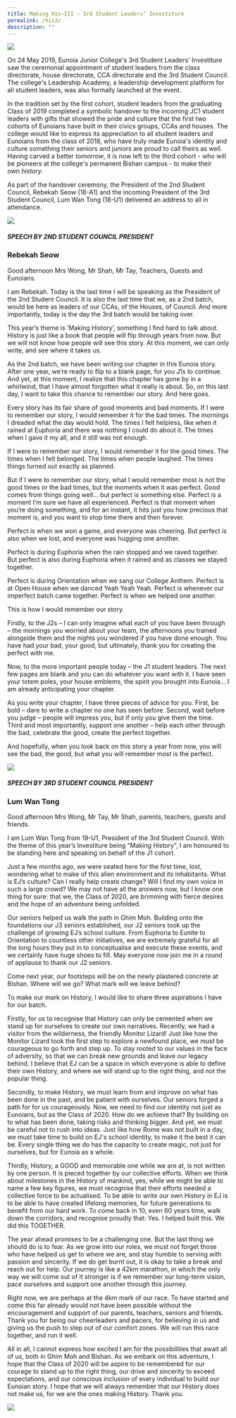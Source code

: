 ```yaml
---
title: Making His–III – 3rd Student Leaders’ Investiture
permalink: /his3/
description: ""
---
```

![](/images/His3_Banner.jpg)

On 24 May 2019, Eunoia Junior College's 3rd Student Leaders' Investiture saw the ceremonial appointment of student leaders from the class directorate, house directorate, CCA directorate and the 3rd Student Council. The college's Leadership Academy, a leadership development platform for all student leaders, was also formally launched at the event.

In the tradition set by the first cohort, student leaders from the graduating Class of 2019 completed a symbolic handover to the incoming JC1 student leaders with gifts that showed the pride and culture that the first two cohorts of Eunoians have built in their civics groups, CCAs and houses. The college would like to express its appreciation to all student leaders and Eunoians from the class of 2018, who have truly made Eunoia's identity and culture something their seniors and juniors are proud to call theirs as well. Having carved a better _tomorrow_, it is now left to the third cohort - who will be pioneers at the college's permanent Bishan campus - to make their own _history_.

As part of the handover ceremony, the President of the 2nd Student Council, Rebekah Seow (18-A1) and the incoming President of the 3rd Student Council, Lum Wan Tong (18-U1) delivered an address to all in attendance.

![](/images/His3_Rebekah.jpg)

##### SPEECH BY 2ND STUDENT COUNCIL PRESIDENT

### Rebekah Seow

Good afternoon Mrs Wong, Mr Shah, Mr Tay, Teachers, Guests and Eunoians.

I am Rebekah. Today is the last time I will be speaking as the President of the 2nd Student Council. It is also the last time that we, as a 2nd batch, would be here as leaders of our CCAs, of the Houses, of Council. And more importantly, today is the day the 3rd batch would be taking over.

This year’s theme is ‘Making History’, something I find hard to talk about. History is just like a book that people will flip through years from now. But we will not know how people will see this story. At this moment, we can only write, and see where it takes us.

As the 2nd batch, we have been writing our chapter in this Eunoia story. After one year, we’re ready to flip to a blank page, for you J1s to continue. And yet, at this moment, I realize that this chapter has gone by in a whirlwind, that I have almost forgotten what it really is about. So, on this last day, I want to take this chance to remember our story. And here goes.

Every story has its fair share of good moments and bad moments. If I were to remember our story, I would remember it for the bad times. The mornings I dreaded what the day would hold. The times I felt helpless, like when it rained at Euphoria and there was nothing I could do about it. The times when I gave it my all, and it still was not enough.

If I were to remember our story, I would remember it for the good times. The times when I felt belonged. The times when people laughed. The times things turned out exactly as planned.

But if I were to remember our story, what I would remember most is not the good times or the bad times, but the moments when it was perfect. Good comes from things going well… but perfect is something else. Perfect is a moment I’m sure we have all experienced. Perfect is that moment when you’re doing something, and for an instant, it hits just you how precious that moment is, and you want to stop time there and then forever.

Perfect is when we won a game, and everyone was cheering. But perfect is also when we lost, and everyone was hugging one another.

Perfect is during Euphoria when the rain stopped and we raved together. But perfect is also during Euphoria when it rained and as classes we stayed together.

Perfect is during Orientation when we sang our College Anthem. Perfect is at Open House when we danced Yeah Yeah Yeah. Perfect is whenever our imperfect batch came together. Perfect is when we helped one another.

This is how I would remember our story.

Firstly, to the J2s – I can only imagine what each of you have been through – the mornings you worried about your team, the afternoons you trained alongside them and the nights you wondered if you have done enough. You have had your bad, your good, but ultimately, thank you for creating the perfect with me.

Now, to the more important people today – the J1 student leaders. The next few pages are blank and you can do whatever you want with it. I have seen your totem poles, your house emblems, the spirit you brought into Eunoia… I am already anticipating your chapter.

As you write your chapter, I have three pieces of advice for you. First, be bold – dare to write a chapter no one has seen before. Second, wait before you judge – people will impress you, but if only you give them the time. Third and most importantly, support one another – help each other through the bad, celebrate the good, create the perfect together.

And hopefully, when you look back on this story a year from now, you will see the bad, the good, but what you will remember most is the perfect.

![](/images/His3_WanTong.jpg)

##### SPEECH BY 3RD STUDENT COUNCIL PRESIDENT

### Lum Wan Tong

Good afternoon Mrs Wong, Mr Tay, Mr Shah, parents, teachers, guests and friends.

I am Lum Wan Tong from 19-U1, President of the 3rd Student Council. With the theme of this year’s Investiture being “Making History”, I am honoured to be standing here and speaking on behalf of the J1 cohort.

Just a few months ago, we were seated here for the first time, lost, wondering what to make of this alien environment and its inhabitants. What is EJ’s culture? Can I really help create change? Will I find my own voice in such a large crowd? We may not have all the answers now, but I know one thing for sure: that we, the Class of 2020, are brimming with fierce desires and the hope of an adventure being unfolded.

Our seniors helped us walk the path in Ghim Moh. Building onto the foundations our J3 seniors established, our J2 seniors took up the challenge of growing EJ’s school culture. From Euphoria to Eunite to Orientation to countless other initiatives, we are extremely grateful for all the long hours they put in to conceptualise and execute these events, and we certainly have huge shoes to fill. May everyone now join me in a round of applause to thank our J2 seniors.

Come next year, our footsteps will be on the newly plastered concrete at Bishan. Where will we go? What mark will we leave behind?

To make our mark on History, I would like to share three aspirations I have for our batch.

Firstly, for us to recognise that History can only be cemented when we stand up for ourselves to create our own narratives. Recently, we had a visitor from the wilderness, the friendly Monitor Lizard! Just like how the Monitor Lizard took the first step to explore a newfound place, we must be courageous to go forth and step up. To stay rooted to our values in the face of adversity, so that we can break new grounds and leave our legacy behind. I believe that EJ can be a space in which everyone is able to define their own History, and where we will stand up to the right thing, and not the popular thing.

Secondly, to make History, we must learn from and improve on what has been done in the past, and be patient with ourselves. Our seniors forged a path for for us courageously. Now, we need to find our identity not just as Eunoians, but as the Class of 2020. How do we achieve that? By building on to what has been done, taking risks and thinking bigger. And yet, we must be careful not to rush into ideas. Just like how Rome was not built in a day, we must take time to build on EJ's school identity, to make it the best it can be. Every single thing we do has the capacity to create magic, not just for ourselves, but for Eunoia as a whole.

Thirdly, History, a GOOD and memorable one while we are at, is not written by one person. It is pieced together by our collective efforts. When we think about milestones in the History of mankind, yes, while we might be able to name a few key figures, we must recognise that their efforts needed a collective force to be actualised. To be able to write our own History in EJ is to be able to have created lifelong memories, for future generations to benefit from our hard work. To come back in 10, even 60 years time, walk down the corridors, and recognise proudly that: Yes. I helped built this. We did this TOGETHER.

The year ahead promises to be a challenging one. But the last thing we should do is to fear. As we grow into our roles, we must not forget those who have helped us get to where we are, and stay humble to serving with passion and sincerity. If we do get burnt out, it is okay to take a break and reach out for help. Our journey is like a 42km marathon, in which the only way we will come out of it stronger is if we remember our long-term vision, pace ourselves and support one another through this journey.

Right now, we are perhaps at the 4km mark of our race. To have started and come this far already would not have been possible without the encouragement and support of our parents, teachers, seniors and friends. Thank you for being our cheerleaders and pacers, for believing in us and giving us the push to step out of our comfort zones. We will run this race together, and run it well.

All in all, I cannot express how excited I am for the possibilities that await all of us, both in Ghim Moh and Bishan. As we embark on this adventure, I hope that the Class of 2020 will be aspire to be remembered for our courage to stand up to the right thing, our drive and sincerity to exceed expectations, and our conscious inclusion of every individual to build our Eunoian story. I hope that we will always remember that our History does not make us, for we are the ones making History. Thank you.

![](/images/His3_Banner2.jpg)